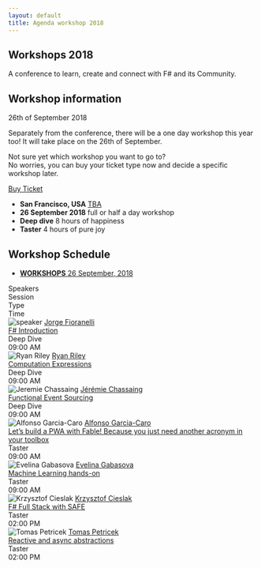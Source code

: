 ```yaml
---
layout: default
title: Agenda workshop 2018
---
```


<!--  start header   -->
<section id="header" class="become-sponsor">
    <div class="overlay"></div>
    <div class="container">
        <div class="row">
            <div class="col-md-9">
                <div class="row">
                    <div class="become-sponsor-item">
                        <h2>Workshops 2018</h2>
                        <p>A conference to learn, create and connect with F# and its Community.</p> 
                    </div>
                </div><!-- /.row -->
            </div><!-- /.col-md-10 -->
        </div><!-- /.row -->
    </div><!-- /.container -->
</section>
<!--  start header   -->

<!-- start national-conference section  -->
<section id="about" class="national-conference">
	<div class="container">
		<div class="row">
			<div class="col-md-8">
				<div class="conference-main">
					<div class="section-head">
						<h2 class="header-title">Workshop information</h2>
						<p class="header-desc">26th of September 2018</p>
					</div>
					<p>Separately from the conference, there will be a one day workshop this year too! It will take place on the 26th of September.
				    </p>
                    <p>Not sure yet which workshop you want to go to? <br> No worries, you can buy your ticket type now and decide a specific workshop later.</p>
					<div class="button-group">
						<a href="https://www.eventbrite.com/e/open-fsharp-2018-the-conference-to-connect-with-f-and-its-community-tickets-38246274637" class="custom-btn hvr-bounce-to-bottom">Buy Ticket</a>							
					</div>
				</div><!-- /.conference-main -->
			</div><!-- /.col-md-8 -->
            <div class="col-md-4">
				<div class="conference-info-outer">
					<div class="conference-info">
						<ul>
                        	<li>
								<span class="c-info-icon"><i class="fas fa-map-marker-alt"></i></span>
								<span class="c-info-content">
									<strong>San Francisco, USA</strong>
									<span class="i-text"><a href="#" target="_blank">TBA</a></span>
								</span>
							</li>
							<li>
								<span class="c-info-icon"><i class="far fa-calendar-alt"></i></span>
								<span class="c-info-content">
									<strong>26 September 2018</strong>
									<span class="i-text">full or half a day workshop</span>
								</span>
							</li>
							<li>
								<span class="c-info-icon"><i class="fas fa-cogs"></i></span>
								<span class="c-info-content">
									<strong>Deep dive</strong>
									<span class="i-text">8 hours of happiness</span>
								</span>
							</li>
							<li>
								<span class="c-info-icon"><i class="fas fa-battery-half"></i></span>
								<span class="c-info-content">
									<strong>Taster</strong>
									<span class="i-text">4 hours of pure joy</span>
								</span>
							</li>
						</ul>
					</div><!-- /.conference-info -->
				</div><!-- /.conference-info-outer -->
			</div><!-- /.col-md-4 -->
		</div><!-- /.row -->
	</div><!-- /.container -->
</section>
<!-- end national-conference section  -->

<!-- start event-schedule  -->
<section class="event-schedule homepage2" id="workshops">
    <div class="container">
        <div class="row">
            <div class="section-head">
                <h2 class="header-title">Workshop Schedule</h2>
                <p class="header-desc"></p>
            </div>
            <div class="event-schedule-inner">
                <div class="event-schedule-inner-fixed">
                    <!-- Nav tabs -->
                    <ul class="nav-tab" role="tablist">
                        <li role="presentation" class="active"><a href="#first-date1" aria-controls="first-date1" role="tab" data-toggle="tab">
                            <strong>WORKSHOPS</strong>
                            <span class="date"> 26 September, 2018</span>
                        </a></li>
                    </ul>
                    <!-- Tab panes -->
                    <div class="tab-content">
                        <div role="tabpanel" class="tab-pane fade in active" id="first-date1">
                            <div class="schedule-wrapper">
                                <div class="schedule-item header">
                                    <div class="col-xs-4 col-sm-4 col-md-4">
                                        <div class="item-inner">
                                            <span><i class="fa fa-microphone"></i></span>
                                            <span>Speakers</span>
                                        </div>
                                    </div><!-- /.col-md-3 -->
                                    <div class="col-xs-4 col-sm-4 col-md-4">
                                        <div class="item-inner">
                                            <span><i class="fa fa-list-alt"></i></span>
                                            <span>Session</span>
                                        </div>
                                    </div><!-- /.col-xs-4 col-sm-4 col-md-4 -->
                                    <div class="col-xs-2 col-sm-2 col-md-2">
                                        <div class="item-inner">
                                            <span><i class="fas fa-chalkboard"></i></span>
                                            <span>Type</span>
                                        </div>
                                    </div><!-- /.col-xs-2 col-sm-2 col-md-2 -->
                                    <div class="col-xs-2 col-sm-2 col-md-2">
                                        <div class="item-inner">
                                            <span><i class="fa fa-calendar"></i></span>
                                            <span>Time</span>
                                        </div>
                                    </div><!-- /.col-xs-2 col-sm-2 col-md-2 -->
                                </div><!-- /.schedule-item -->
                                <div class="schedule-item">
                                    <div class="col-xs-4 col-sm-4 col-md-4">
                                        <div class="item-inner event-schedule-speaker">
                                            <img src="{{ site.baseurl }}public/assets/speakers/2018/jorge-fioranelli.jpg" alt="speaker" />
                                            <a href="{{ site.baseurl }}speakers/jorge-fioranelli/" target="_blank">Jorge Fioranelli</a>
                                        </div>
                                    </div><!-- /.col-md-3 -->
                                    <div class="col-xs-4 col-sm-4 col-md-4">
                                        <div class="item-inner event-session">
                                            <a href="{{ site.baseurl }}speakers/jorge-fioranelli/">
                                                <span>F# Introduction</span>
                                            </a>                                          
                                        </div>
                                    </div><!-- /.col-xs-4 col-sm-4 col-md-4 -->
                                    <div class="col-xs-2 col-sm-2 col-md-2">
                                        <div class="item-inner event-session">
                                            <span>Deep Dive</span>
                                        </div>
                                    </div><!-- /.col-xs-4 col-sm-4 col-md-4 -->
                                    <div class="col-xs-2 col-sm-2 col-md-2">
                                        <div class="item-inner event-time">
                                            <span>09:00 AM</span>
                                        </div>
                                    </div><!-- /.col-xs-2 col-sm-2 col-md-2 -->       
                                </div><!-- /.schedule-item -->
                                <div class="schedule-item">
                                    <div class="col-xs-4 col-sm-4 col-md-4">
                                        <div class="item-inner event-schedule-speaker">
                                            <img src="{{ site.baseurl }}public/assets/speakers/2018/ryan-riley.jpg" alt="Ryan Riley" />
                                            <a href="{{ site.baseurl }}speakers/ryan-riley/" target="_blank">Ryan Riley</a>
                                        </div>
                                    </div><!-- /.col-md-3 -->
                                    <div class="col-xs-4 col-sm-4 col-md-4">
                                        <div class="item-inner event-session">
                                            <a href="{{ site.baseurl }}speakers/ryan-riley/">
                                                <span>Computation Expressions</span>
                                            </a>
                                        </div>
                                    </div><!-- /.col-xs-4 col-sm-4 col-md-4 -->
                                    <div class="col-xs-2 col-sm-2 col-md-2">
                                        <div class="item-inner event-session">
                                            <span>Deep Dive</span>
                                        </div>
                                    </div><!-- /.col-xs-4 col-sm-4 col-md-4 -->
                                    <div class="col-xs-2 col-sm-2 col-md-2">
                                        <div class="item-inner event-time">
                                            <span>09:00 AM</span>
                                        </div>
                                    </div><!-- /.col-xs-2 col-sm-2 col-md-2 -->       
                                </div><!-- /.schedule-item -->
                                <div class="schedule-item">
                                    <div class="col-xs-4 col-sm-4 col-md-4">
                                        <div class="item-inner event-schedule-speaker">
                                            <img src="{{ site.baseurl }}public/assets/speakers/2018/jeremie-chassaing.jpg" alt="Jeremie Chassaing" />
                                            <a href="{{ site.baseurl }}speakers/jeremie-chassaing/" target="_blank">Jérémie Chassaing</a>
                                        </div>
                                    </div><!-- /.col-md-3 -->
                                    <div class="col-xs-4 col-sm-4 col-md-4">
                                        <div class="item-inner event-session">
                                            <a href="{{ site.baseurl }}speakers/jeremie-chassaing/">
                                                <span>Functional Event Sourcing</span>
                                            </a>
                                        </div>
                                    </div><!-- /.col-xs-4 col-sm-4 col-md-4 -->
                                    <div class="col-xs-2 col-sm-2 col-md-2">
                                        <div class="item-inner event-session">
                                            <span>Deep Dive</span>
                                        </div>
                                    </div><!-- /.col-xs-4 col-sm-4 col-md-4 -->
                                    <div class="col-xs-2 col-sm-2 col-md-2">
                                        <div class="item-inner event-time">
                                            <span>09:00 AM</span>
                                        </div>
                                    </div><!-- /.col-xs-2 col-sm-2 col-md-2 -->
                                </div><!-- /.schedule-item -->
                                <div class="schedule-item">
                                    <div class="col-xs-4 col-sm-4 col-md-4">
                                        <div class="item-inner event-schedule-speaker">
                                            <img src="{{ site.baseurl }}public/assets/speakers/2018/alfonso-garcia-caro.jpg" alt="Alfonso Garcia-Caro" />
                                            <a href="{{ site.baseurl }}speakers/alfonso-garcia-caro/">Alfonso Garcia-Caro</a>
                                        </div>
                                    </div><!-- /.col-md-3 -->
                                    <div class="col-xs-4 col-sm-4 col-md-4">
                                        <div class="item-inner event-session">
                                            <a href="{{ site.baseurl }}speakers/alfonso-garcia-caro/">Let’s build a PWA with Fable! Because you just need another acronym in your toolbox</a>
                                        </div>
                                    </div><!-- /.col-xs-4 col-sm-4 col-md-4 -->
                                    <div class="col-xs-2 col-sm-2 col-md-2">
                                        <div class="item-inner event-session">
                                            <span>Taster</span>
                                        </div>
                                    </div><!-- /.col-xs-4 col-sm-4 col-md-4 -->
                                    <div class="col-xs-2 col-sm-2 col-md-2">
                                        <div class="item-inner event-time">
                                            <span>09:00 AM</span>
                                        </div>
                                    </div><!-- /.col-xs-2 col-sm-2 col-md-2 -->
                                </div><!-- /.schedule-item -->
                                <div class="schedule-item">
                                    <div class="col-xs-4 col-sm-4 col-md-4">
                                        <div class="item-inner event-schedule-speaker">
                                            <img src="{{ site.baseurl }}public/assets/speakers/2018/evelina-gabasova.jpg" alt="Evelina Gabasova" />
                                            <a href="{{ site.baseurl }}speakers/evelina-gabasova/" target="_blank">Evelina Gabasova</a>
                                        </div>
                                    </div><!-- /.col-md-3 -->
                                    <div class="col-xs-4 col-sm-4 col-md-4">
                                        <div class="item-inner event-session">
                                            <a href="{{ site.baseurl }}speakers/evelina-gabasova/">
                                                <span>Machine Learning hands-on</span>
                                            </a>
                                        </div>
                                    </div><!-- /.col-xs-4 col-sm-4 col-md-4 -->
                                    <div class="col-xs-2 col-sm-2 col-md-2">
                                        <div class="item-inner event-session">
                                            <span>Taster</span>
                                        </div>
                                    </div><!-- /.col-xs-4 col-sm-4 col-md-4 -->
                                    <div class="col-xs-2 col-sm-2 col-md-2">
                                        <div class="item-inner event-time">
                                            <span>09:00 AM</span>
                                        </div>
                                    </div><!-- /.col-xs-2 col-sm-2 col-md-2 -->
                                </div><!-- /.schedule-item -->
                                <div class="schedule-item">
                                    <div class="col-xs-4 col-sm-4 col-md-4">
                                        <div class="item-inner event-schedule-speaker">
                                            <img src="{{ site.baseurl }}public/assets/speakers/2018/krzysztof-cieslak.jpg" alt="Krzysztof Cieslak" />
                                            <a href="{{ site.baseurl }}speakers/krzysztof-cieslak/" target="_blank">Krzysztof Cieslak</a>
                                        </div>
                                    </div><!-- /.col-md-3 -->
                                    <div class="col-xs-4 col-sm-4 col-md-4">
                                        <div class="item-inner event-session">
                                            <a href="{{ site.baseurl }}speakers/krzysztof-cieslak/">
                                                <span>F# Full Stack with SAFE</span>
                                            </a>
                                        </div>
                                    </div><!-- /.col-xs-4 col-sm-4 col-md-4 -->
                                    <div class="col-xs-2 col-sm-2 col-md-2">
                                        <div class="item-inner event-session">
                                            <span>Taster</span>
                                        </div>
                                    </div><!-- /.col-xs-4 col-sm-4 col-md-4 -->
                                    <div class="col-xs-2 col-sm-2 col-md-2">
                                        <div class="item-inner event-time">
                                            <span>02:00 PM</span>
                                        </div>
                                    </div><!-- /.col-xs-2 col-sm-2 col-md-2 -->
                                </div><!-- /.schedule-item -->
                                <div class="schedule-item">
                                    <div class="col-xs-4 col-sm-4 col-md-4">
                                        <div class="item-inner event-schedule-speaker">
                                            <img src="{{ site.baseurl }}public/assets/speakers/2018/tomas-petricek.jpg" alt="Tomas Petricek">
                                            <a href="{{ site.baseurl }}speakers/tomas-petricek/" target="_blank">Tomas Petricek</a>
                                        </div>
                                    </div><!-- /.col-md-3 -->
                                    <div class="col-xs-4 col-sm-4 col-md-4">
                                        <div class="item-inner event-session">
                                            <a href="{{ site.baseurl }}speakers/tomas-petricek/">
                                                <span>Reactive and async abstractions</span>
                                            </a>
                                        </div>
                                    </div><!-- /.col-xs-4 col-sm-4 col-md-4 -->
                                    <div class="col-xs-2 col-sm-2 col-md-2">
                                        <div class="item-inner event-session">
                                            <span>Taster</span>
                                        </div>
                                    </div><!-- /.col-xs-4 col-sm-4 col-md-4 -->
                                    <div class="col-xs-2 col-sm-2 col-md-2">
                                        <div class="item-inner event-time">
                                            <span>02:00 PM</span>
                                        </div>
                                    </div><!-- /.col-xs-2 col-sm-2 col-md-2 -->
                                </div><!-- /.schedule-item -->
                            </div><!-- /.schedule-wrapper -->
                        </div>
                    </div>
                </div><!-- /.event-schedule-inner-fixed -->
            </div><!-- /.event-schedule-inner -->
        </div><!-- /.row -->
    </div><!-- /.container -->
</section>
<!-- end event-schedule  -->